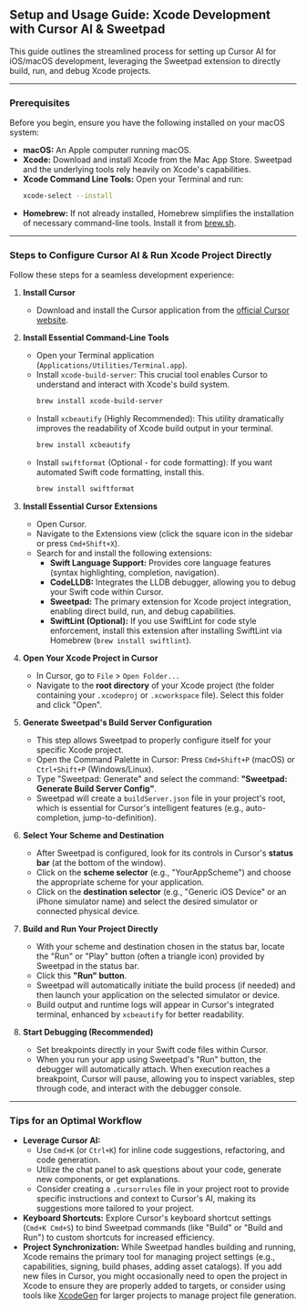 ## Setup and Usage Guide: Xcode Development with Cursor AI & Sweetpad

This guide outlines the streamlined process for setting up Cursor AI for iOS/macOS development, leveraging the Sweetpad extension to directly build, run, and debug Xcode projects.

---

### Prerequisites

Before you begin, ensure you have the following installed on your macOS system:

* **macOS:** An Apple computer running macOS.
* **Xcode:** Download and install Xcode from the Mac App Store. Sweetpad and the underlying tools rely heavily on Xcode's capabilities.
* **Xcode Command Line Tools:** Open your Terminal and run:
    ```bash
    xcode-select --install
    ```
* **Homebrew:** If not already installed, Homebrew simplifies the installation of necessary command-line tools. Install it from [brew.sh](https://brew.sh/).

---

### Steps to Configure Cursor AI & Run Xcode Project Directly

Follow these steps for a seamless development experience:

1.  **Install Cursor**
    * Download and install the Cursor application from the [official Cursor website](https://www.cursor.sh/).

2.  **Install Essential Command-Line Tools**
    * Open your Terminal application (`Applications/Utilities/Terminal.app`).
    * Install `xcode-build-server`: This crucial tool enables Cursor to understand and interact with Xcode's build system.
        ```bash
        brew install xcode-build-server
        ```
    * Install `xcbeautify` (Highly Recommended): This utility dramatically improves the readability of Xcode build output in your terminal.
        ```bash
        brew install xcbeautify
        ```
    * Install `swiftformat` (Optional - for code formatting): If you want automated Swift code formatting, install this.
        ```bash
        brew install swiftformat
        ```

3.  **Install Essential Cursor Extensions**
    * Open Cursor.
    * Navigate to the Extensions view (click the square icon in the sidebar or press `Cmd+Shift+X`).
    * Search for and install the following extensions:
        * **Swift Language Support:** Provides core language features (syntax highlighting, completion, navigation).
        * **CodeLLDB:** Integrates the LLDB debugger, allowing you to debug your Swift code within Cursor.
        * **Sweetpad:** The primary extension for Xcode project integration, enabling direct build, run, and debug capabilities.
        * **SwiftLint (Optional):** If you use SwiftLint for code style enforcement, install this extension after installing SwiftLint via Homebrew (`brew install swiftlint`).

4.  **Open Your Xcode Project in Cursor**
    * In Cursor, go to `File` > `Open Folder...`
    * Navigate to the **root directory** of your Xcode project (the folder containing your `.xcodeproj` or `.xcworkspace` file). Select this folder and click "Open".

5.  **Generate Sweetpad's Build Server Configuration**
    * This step allows Sweetpad to properly configure itself for your specific Xcode project.
    * Open the Command Palette in Cursor: Press `Cmd+Shift+P` (macOS) or `Ctrl+Shift+P` (Windows/Linux).
    * Type "Sweetpad: Generate" and select the command: **"Sweetpad: Generate Build Server Config"**.
    * Sweetpad will create a `buildServer.json` file in your project's root, which is essential for Cursor's intelligent features (e.g., auto-completion, jump-to-definition).

6.  **Select Your Scheme and Destination**
    * After Sweetpad is configured, look for its controls in Cursor's **status bar** (at the bottom of the window).
    * Click on the **scheme selector** (e.g., "YourAppScheme") and choose the appropriate scheme for your application.
    * Click on the **destination selector** (e.g., "Generic iOS Device" or an iPhone simulator name) and select the desired simulator or connected physical device.

7.  **Build and Run Your Project Directly**
    * With your scheme and destination chosen in the status bar, locate the "Run" or "Play" button (often a triangle icon) provided by Sweetpad in the status bar.
    * Click this **"Run" button**.
    * Sweetpad will automatically initiate the build process (if needed) and then launch your application on the selected simulator or device.
    * Build output and runtime logs will appear in Cursor's integrated terminal, enhanced by `xcbeautify` for better readability.

8.  **Start Debugging (Recommended)**
    * Set breakpoints directly in your Swift code files within Cursor.
    * When you run your app using Sweetpad's "Run" button, the debugger will automatically attach. When execution reaches a breakpoint, Cursor will pause, allowing you to inspect variables, step through code, and interact with the debugger console.

---

### Tips for an Optimal Workflow

* **Leverage Cursor AI:**
    * Use `Cmd+K` (or `Ctrl+K`) for inline code suggestions, refactoring, and code generation.
    * Utilize the chat panel to ask questions about your code, generate new components, or get explanations.
    * Consider creating a `.cursorrules` file in your project root to provide specific instructions and context to Cursor's AI, making its suggestions more tailored to your project.
* **Keyboard Shortcuts:** Explore Cursor's keyboard shortcut settings (`Cmd+K Cmd+S`) to bind Sweetpad commands (like "Build" or "Build and Run") to custom shortcuts for increased efficiency.
* **Project Synchronization:** While Sweetpad handles building and running, Xcode remains the primary tool for managing project settings (e.g., capabilities, signing, build phases, adding asset catalogs). If you add new files in Cursor, you might occasionally need to open the project in Xcode to ensure they are properly added to targets, or consider using tools like [XcodeGen](https://github.com/XcodeGen/xcodegen) for larger projects to manage project file generation.
